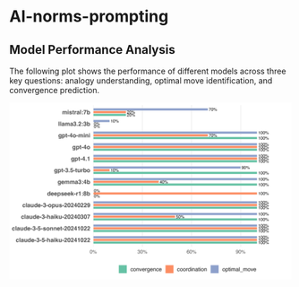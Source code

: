 # AI-norms-prompting

## Model Performance Analysis

The following plot shows the performance of different models across three key questions: analogy understanding, optimal move identification, and convergence prediction.

![Model Performance](annotation_summary_all_models.png)